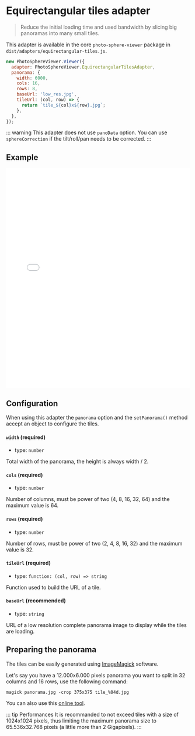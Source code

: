 # Equirectangular tiles adapter

> Reduce the initial loading time and used bandwidth by slicing big panoramas into many small tiles.

This adapter is available in the core `photo-sphere-viewer` package in `dist/adapters/equirectangular-tiles.js`.

```js
new PhotoSphereViewer.Viewer({
  adapter: PhotoSphereViewer.EquirectangularTilesAdapter,
  panorama: {
    width: 6000,
    cols: 16,
    rows: 8,
    baseUrl: 'low_res.jpg',
    tileUrl: (col, row) => {
      return `tile_${col}x${row}.jpg`;
    },
  },
});
```

::: warning
This adapter does not use `panoData` option. You can use `sphereCorrection` if the tilt/roll/pan needs to be corrected.
:::


## Example

<iframe style="width: 100%; height: 600px;" src="//jsfiddle.net/mistic100/419yhpek/embedded/result,js/dark" allowfullscreen="allowfullscreen" frameborder="0"></iframe>


## Configuration

When using this adapter the `panorama` option and the `setPanorama()` method accept an object to configure the tiles.

#### `width` (required)
- type: `number`

Total width of the panorama, the height is always width / 2.

#### `cols` (required)
- type: `number`

Number of columns, must  be power of two (4, 8, 16, 32, 64) and the maximum value is 64.

#### `rows` (required)
- type: `number`

Number of rows, must  be power of two (2, 4, 8, 16, 32) and the maximum value is 32.

#### `tileUrl` (required)
- type: `function: (col, row) => string`

Function used to build the URL of a tile.

#### `baseUrl` (recommended)
- type: `string`

URL of a low resolution complete panorama image to display while the tiles are loading.


## Preparing the panorama

The tiles can be easily generated using [ImageMagick](https://imagemagick.org) software.

Let's say you have a 12.000x6.000 pixels panorama you want to split in 32 columns and 16 rows, use the following command:

```
magick panorama.jpg -crop 375x375 tile_%04d.jpg
```

You can also use this [online tool](https://pinetools.com/split-image).


::: tip Performances
It is recommanded to not exceed tiles with a size of 1024x1024 pixels, thus limiting the maximum panorama size to 65.536x32.768 pixels (a little more than 2 Gigapixels).
:::
